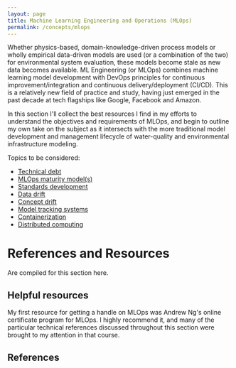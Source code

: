 ```yaml
---
layout: page
title: Machine Learning Engineering and Operations (MLOps)
permalink: /concepts/mlops
---
```

Whether physics-based, domain-knowledge-driven process models or wholly empirical data-driven models are used (or a combination of the two) for environmental system evaluation, these models become stale as new data becomes available. ML Engineering (or MLOps) combines machine learning model development with DevOps principles for continuous improvement/integration and continuous delivery/deployment (CI/CD). This is a relatively new field of practice and study, having just emerged in the past decade at tech flagships like Google, Facebook and Amazon. 

In this section I'll collect the best resources I find in my efforts to understand the objectives and requirements of MLOps, and begin to outline my own take on the subject as it intersects with the more traditional model development and management lifecycle of water-quality and environmental infrastructure modeling.

Topics to be considered:
-  [Technical debt]()
-  [MLOps maturity model(s)]()
-  [Standards development]()
-  [Data drift]()
-  [Concept drift]()
-  [Model tracking systems]()
-  [Containerization]()
-  [Distributed computing]()

# References and Resources
Are compiled for this section here.

## Helpful resources
My first resource for getting a handle on MLOps was Andrew Ng's online certificate program for MLOps. I highly recommend it, and many of the particular technical references discussed throughout this section were brought to my attention in that course. 
## References
